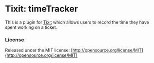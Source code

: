 # Tixit: timeTracker
This is a plugin for [Tixit](https://tixit.me/) which allows users to record the time they have spent working on a ticket.

### License
Released under the MIT license: [http://opensource.org/license/MIT](http://opensource.org/license/MIT)